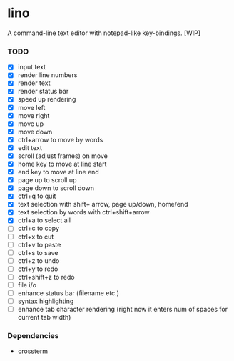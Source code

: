 # lino

A command-line text editor with notepad-like key-bindings. [WIP]

### TODO
- [x] input text
- [x] render line numbers
- [x] render text
- [x] render status bar
- [x] speed up rendering
- [x] move left
- [x] move right
- [x] move up
- [x] move down
- [x] ctrl+arrow to move by words
- [x] edit text
- [x] scroll (adjust frames) on move
- [x] home key to move at line start
- [x] end key to move at line end
- [x] page up to scroll up
- [x] page down to scroll down
- [x] ctrl+q to quit
- [x] text selection with shift+ arrow, page up/down, home/end
- [x] text selection by words with ctrl+shift+arrow
- [x] ctrl+a to select all
- [ ] ctrl+c to copy
- [ ] ctrl+x to cut
- [ ] ctrl+v to paste
- [ ] ctrl+s to save
- [ ] ctrl+z to undo
- [ ] ctrl+y to redo
- [ ] ctrl+shift+z to redo
- [ ] file i/o
- [ ] enhance status bar (filename etc.)
- [ ] syntax highlighting
- [ ] enhance tab character rendering (right now it enters num of spaces for current tab width)

### Dependencies
- crossterm

